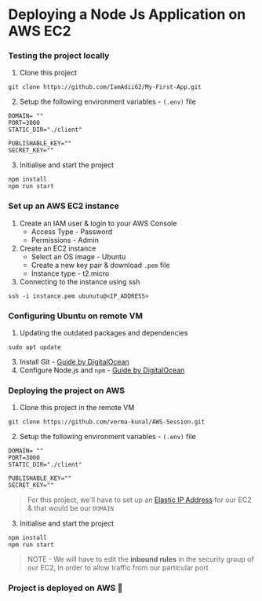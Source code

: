 # Deploying a Node Js Application on AWS EC2

### Testing the project locally

1. Clone this project
```
git clone https://github.com/IamAdii62/My-First-App.git
```
2. Setup the following environment variables - `(.env)` file
```
DOMAIN= ""
PORT=3000
STATIC_DIR="./client"

PUBLISHABLE_KEY=""
SECRET_KEY=""
```
3. Initialise and start the project
```
npm install
npm run start
```

### Set up an AWS EC2 instance

1. Create an IAM user & login to your AWS Console
    - Access Type - Password
    - Permissions - Admin
2. Create an EC2 instance
    - Select an OS image - Ubuntu
    - Create a new key pair & download `.pem` file
    - Instance type - t2.micro
3. Connecting to the instance using ssh
```
ssh -i instance.pem ubunutu@<IP_ADDRESS>
```

### Configuring Ubuntu on remote VM

1. Updating the outdated packages and dependencies
```
sudo apt update
```
3. Install Git - [Guide by DigitalOcean](https://www.digitalocean.com/community/tutorials/how-to-install-git-on-ubuntu-22-04) 
4. Configure Node.js and `npm` - [Guide by DigitalOcean](https://www.digitalocean.com/community/tutorials/how-to-install-node-js-on-ubuntu-22-04)

### Deploying the project on AWS

1. Clone this project in the remote VM
```
git clone https://github.com/verma-kunal/AWS-Session.git
```
2. Setup the following environment variables - `(.env)` file
```
DOMAIN= ""
PORT=3000
STATIC_DIR="./client"

PUBLISHABLE_KEY=""
SECRET_KEY=""
```
> For this project, we'll have to set up an [Elastic IP Address](https://docs.aws.amazon.com/AWSEC2/latest/UserGuide/elastic-ip-addresses-eip.html) for our EC2 & that would be our `DOMAIN`

3. Initialise and start the project
```
npm install
npm run start
```

> NOTE - We will have to edit the **inbound rules** in the security group of our EC2, in order to allow traffic from our particular port

### Project is deployed on AWS 🎉
